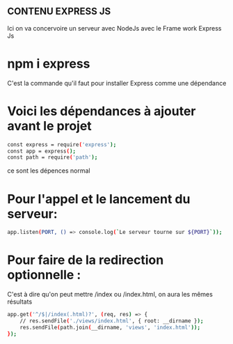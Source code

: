 ## CONTENU EXPRESS JS
 
 Ici on va concervoire un serveur avec NodeJs avec le 
 Frame work Express Js 

# npm i express

 C'est la commande qu'il faut pour installer Express 
 comme une dépendance 

# Voici les dépendances à ajouter avant le projet 
```bash
const express = require('express');
const app = express();
const path = require('path');
```
ce sont les dépences normal 

# Pour l'appel et le lancement du serveur:

```bash 
app.listen(PORT, () => console.log(`Le serveur tourne sur ${PORT}`));

```

# Pour faire de la redirection optionnelle :
C'est à dire qu'on peut mettre /index ou /index.html, on aura les mêmes résultats

```bash
app.get('^/$|/index(.html)?', (req, res) => {
    // res.sendFile('./views/index.html', { root: __dirname });
    res.sendFile(path.join(__dirname, 'views', 'index.html'));
});
```